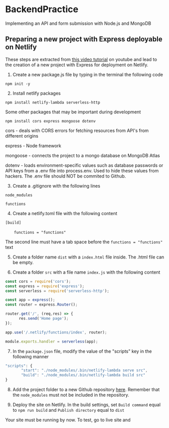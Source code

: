 # BackendPractice
Implementing an API and form submission with Node.js and MongoDB

## Preparing a new project with Express deployable on Netlify
These steps are extracted from [this video tutorial](https://www.youtube.com/watch?v=hQAu0YEIF0g&ab_channel=OhSeeMedia) on youtube and lead to the creation of a new project with Express for deployment on Netlify.
1. Create a new package.js file by typing in the terminal the following code

`npm init -y`
 
2. Install netlify packages

`npm install netlify-lambda serverless-http`

Some other packages that may be important during development

`npm install cors express mongoose dotenv`

cors - deals with CORS errors for fetching resources from API's from different origins

express - Node framework

mongoose - connects the project to a mongo database on MongoDB Atlas 

dotenv - loads environment-specific values such as database passwords or API keys from a .env file into process.env. Used to hide these values from hackers. The .env file should NOT be commited to Github.

3. Create a .gitignore with the following lines

`node_modules`

`functions`

4. Create a netlify.toml file with the following content

`[build]`

&nbsp; &nbsp; &nbsp; &nbsp;`functions = "functions"`

The second line must have a tab space before the `functions = "functions"` text

5. Create a folder name `dist` with a `index.html` file inside. The .html file can be empty.

6. Create a folder `src` with a file name `index.js` with the following content
```javascript
const cors = require('cors');
const express = require('express');
const serverless = require('serverless-http');

const app = express();
const router = express.Router();

router.get('/', (req,res) => {
      res.send('Home page');
});

app.use('/.netlify/functions/index', router);

module.exports.handler = serverless(app);

```
7. In the `package.json` file, modify the value of the "scripts" key in the following manner 
```javascript
"scripts": {
       "start": "./node_modules/.bin/netlify-lambda serve src",
       "build": "./node_modules/.bin/netlify-lambda build src"
}
```
8. Add the project folder to a new Github repository [here](https://github.com/). Remember that the `node_modules` must not be included in the repository.

9. Deploy the site on Netlify. In the build settings, set `Build command` equal to `npm run build` and `Publish directory` equal to `dist`

Your site must be running by now. To test, go to live site and 



